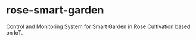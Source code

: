 # rose-smart-garden
Control and Monitoring System for Smart Garden in Rose Cultivation based on IoT.
